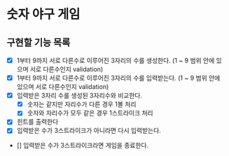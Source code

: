 # 숫자 야구 게임

## 구현할 기능 목록
- [x] 1부터 9까지 서로 다른수로 이루어진 3자리의 수를 생성한다. (1 ~ 9 범위 안에 있으며 서로 다른수인지 validation)
- [x] 1부터 9까지 서로 다른수로 이루어진 3자리의 수를 입력받는다. (1 ~ 9 범위 안에 있으며 서로 다른수인지 validation)
- [x] 입력받은 3자리 수를 생성된 3자리수와 비교한다.
  - [x] 숫자는 같지만 자리수가 다른 경우 1볼 처리
  - [x] 숫자와 자리수가 모두 같은 경우 1스트라이크 처리
- [x] 힌트를 출력한다
- [x] 입력받은 수가 3스트라이크가 아니라면 다시 입력받는다.
- [] 입력받은 수가 3스트라이크라면 게임을 종료한다.
